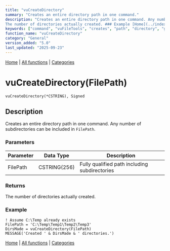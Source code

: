 ```yaml
---
title: "vuCreateDirectory"
summary: "Creates an entire directory path in one command."
description: "Creates an entire directory path in one command. Any number of subdirectories can be included in `FilePath`. ### Parameters ### Returns
The number of directories actually created. ### Example [Home](../index.md) | [All functions](index.md) | [Categories](../categories/index.md)"
keywords: ["command", "vuFileTools", "creates", "path", "directory", "general", "entire", "Clarion", "vucreatedirectory", "Windows"]
function_name: "vuCreateDirectory"
category: "General"
version_added: "5.0"
last_updated: "2025-09-23"
---
```


[Home](../index.md) | [All functions](index.md) | [Categories](../categories/index.md)

# vuCreateDirectory(FilePath)

```Prototype
vuCreateDirectory(*CSTRING), Signed
```


## Description
Creates an entire directory path in one command. Any number of subdirectories can be included in `FilePath`.

### Parameters

| Parameter | Data Type    | Description                                   |
|-----------|--------------|-----------------------------------------------|
| FilePath  | CSTRING(256) | Fully qualified path including subdirectories |

### Returns
The number of directories actually created.

### Example

```Clarion
! Assume C:\Temp already exists
FilePath = 'C:\Temp\Temp1\Temp2\Temp3'
DirsMade = vuCreateDirectory(FilePath)
MESSAGE('Created ' & DirsMade & ' directories.')
```

[Home](../index.md) | [All functions](index.md) | [Categories](../categories/index.md)
